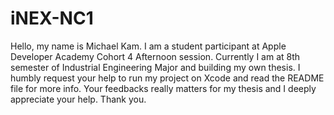 # iNEX-NC1
Hello, my name is Michael Kam. I am a student participant at Apple Developer Academy Cohort 4 Afternoon session. Currently I am at 8th semester of Industrial Engineering Major and building my own thesis. I humbly request your help to run my project on Xcode and read the README file for more info. Your feedbacks really matters for my thesis and I deeply appreciate your help. Thank you.

